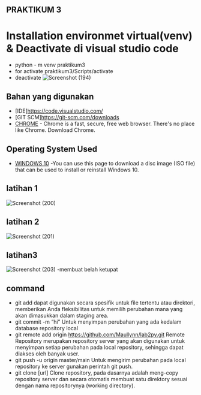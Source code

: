 ## PRAKTIKUM 3

# Installation environmet virtual(venv) & Deactivate di visual studio code
- python - m venv praktikum3
- for activate praktikum3/Scripts/activate
- deactivate 
![Screenshot (194)](https://github.com/Maullynn/praktikum3/assets/144296695/5118ef49-343e-48ec-b191-201f5d5df62e)
## Bahan yang digunakan
* [IDE]https://code.visualstudio.com/
* [GIT SCM]https://git-scm.com/downloads
* [CHROME](https://www.google.com/chrome/) - Chrome is a fast, secure, free web browser. There's no place like Chrome. Download Chrome.

## Operating System Used
* [WINDOWS 10](https://www.microsoft.com/software-download/windows10) -You can use this page to download a disc image (ISO file) that can be used to install or reinstall Windows 10.
## latihan 1
![Screenshot (200)](https://github.com/Maullynn/praktikum3/assets/144296695/123bfad1-5d3e-4c00-8b46-68466a058049)
## latihan 2
![Screenshot (201)](https://github.com/Maullynn/praktikum3/assets/144296695/7923c9a7-73df-40f7-ade3-940bd151173f)
## latihan3
![Screenshot (203)](https://github.com/Maullynn/praktikum3/assets/144296695/ef2973d7-5684-4e98-bb5c-1d8ee7a4f8e9)
-membuat belah ketupat
## command 
 - git add dapat digunakan secara spesifik untuk file tertentu atau direktori, memberikan Anda fleksibilitas untuk memilih perubahan mana yang akan dimasukkan dalam staging 
  area.
 - git commit -m “hi” Untuk menyimpan perubahan yang ada kedalam database repository local
 - git remote add origin https://github.com/Maullynn/lab2py.git Remote Repository merupakan repository server yang akan digunakan untuk menyimpan setiap perubahan pada 
   local repository, sehingga dapat diakses oleh banyak user.
 - git push -u origin master/main Untuk mengirim perubahan pada local repository ke server gunakan perintah git push.
 - git clone [url] Clone repository, pada dasarnya adalah meng-copy repository server dan secara otomatis membuat satu direktory sesuai dengan nama repositorynya (working 
   directory).


